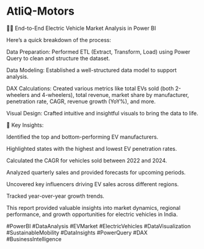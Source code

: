 # AtliQ-Motors

🚗🔋 End-to-End Electric Vehicle Market Analysis in Power BI

Here’s a quick breakdown of the process:

Data Preparation: Performed ETL (Extract, Transform, Load) using Power Query to clean and structure the dataset.

Data Modeling: Established a well-structured data model to support analysis.

DAX Calculations: Created various metrics like total EVs sold (both 2-wheelers and 4-wheelers), total revenue, market share by manufacturer, penetration rate, CAGR, revenue growth (YoY%), and more.

Visual Design: Crafted intuitive and insightful visuals to bring the data to life.

🧠 Key Insights:

Identified the top and bottom-performing EV manufacturers.

Highlighted states with the highest and lowest EV penetration rates.

Calculated the CAGR for vehicles sold between 2022 and 2024.

Analyzed quarterly sales and provided forecasts for upcoming periods.

Uncovered key influencers driving EV sales across different regions.

Tracked year-over-year growth trends.

This report provided valuable insights into market dynamics, regional performance, and growth opportunities for electric vehicles in India.

#PowerBI #DataAnalysis #EVMarket #ElectricVehicles #DataVisualization #SustainableMobility #DataInsights #PowerQuery #DAX #BusinessIntelligence

